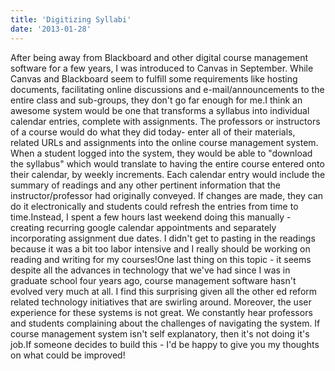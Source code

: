 ```yaml
---
title: 'Digitizing Syllabi'
date: '2013-01-28'
---
```


After being away from Blackboard and other digital course management software for a few years, I was introduced to Canvas in September. While Canvas and Blackboard seem to fulfill some requirements like hosting documents, facilitating online discussions and e-mail/announcements to the entire class and sub-groups, they don't go far enough for me.I think an awesome system would be one that transforms a syllabus into individual calendar entries, complete with assignments. The professors or instructors of a course would do what they did today- enter all of their materials, related URLs and assignments into the online course management system. When a student logged into the system, they would be able to "download the syllabus" which would translate to having the entire course entered onto their calendar, by weekly increments. Each calendar entry would include the summary of readings and any other pertinent information that the instructor/professor had originally conveyed. If changes are made, they can do it electronically and students could refresh the entries from time to time.Instead, I spent a few hours last weekend doing this manually - creating recurring google calendar appointments and separately incorporating assignment due dates. I didn't get to pasting in the readings because it was a bit too labor intensive and I really should be working on reading and writing for my courses!One last thing on this topic - it seems despite all the advances in technology that we've had since I was in graduate school four years ago, course management software hasn't evolved very much at all. I find this surprising given all the other ed reform related technology initiatives that are swirling around. Moreover, the user experience for these systems is not great. We constantly hear professors and students complaining about the challenges of navigating the system. If course management system isn't self explanatory, then it's not doing it's job.If someone decides to build this - I'd be happy to give you my thoughts on what could be improved!